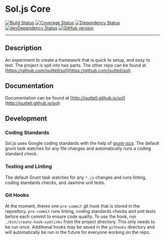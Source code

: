 # Sol.js Core

[![Build Status](https://travis-ci.org/isuttell/sol-core.svg)](https://travis-ci.org/isuttell/sol-core)
[![Coverage Status](https://img.shields.io/coveralls/isuttell/sol-core.svg)](https://coveralls.io/r/isuttell/sol-core)
[![Dependency Status](https://david-dm.org/isuttell/sol-core.svg)](https://david-dm.org/isuttell/sol-core)
[![devDependency Status](https://david-dm.org/isuttell/sol-core/dev-status.svg)](https://david-dm.org/isuttell/sol-core#info=devDependencies)
[![GitHub version](https://badge.fury.io/gh/isuttell%2Fsol-core.svg)](http://badge.fury.io/gh/isuttell%2Fsol-core)

- - -

## Description
An experiment to create a framework that is quick to setup, and easy to test. The project is spit into two parts. The other repo can be found at [https://github.com/isuttell/sol](https://github.com/isuttell/sol).

## Documentation

Documentation can be found at [http://isuttell.github.io/sol](http://isuttell.github.io/sol)

## Development

### Coding Standards

Sol.js uses Google coding standards with the help of [grunt-jscs](https://github.com/jscs-dev/grunt-jscs). The default grunt task watches for any file changes and automatically runs a coding standard check.

### Testing and Linting

The default Grunt task watches for any `*.js` changes and runs linting, coding standards checks, and Jasmine unit tests.

### Git Hooks

At the moment, theres one `pre-commit` git hook that is stored in the repository. `pre-commit` runs linting, coding standards checks and unit tests before each commit to ensure code quality. To use the hook, run `./bin/create-hook-symlinks` from the project directory. This only needs to be run once. Additional hooks may be saved in the `githooks` directory and will automatically be run in the future for everyone working on the repo.
